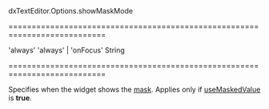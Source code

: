 <!--id-->dxTextEditor.Options.showMaskMode<!--/id-->
===========================================================================
<!--default-->'always'<!--/default-->
<!--acceptValues-->'always' | 'onFocus'<!--/acceptValues-->
<!--type-->String<!--/type-->
===========================================================================

<!--shortDescription-->
Specifies when the widget shows the [mask]({basewidgetpath}/Configuration/#mask). Applies only if [useMaskedValue]({basewidgetpath}/Configuration/#useMaskedValue) is **true**.
<!--/shortDescription-->

<!--fullDescription-->

<!--/fullDescription-->